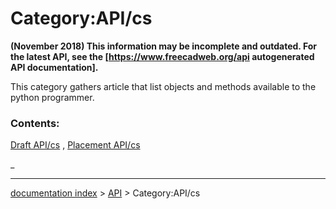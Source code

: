 # Category:API/cs
**(November 2018) This information may be incomplete and outdated. For the latest API, see the [https://www.freecadweb.org/api autogenerated API documentation].**

This category gathers article that list objects and methods available to the python programmer.

### Contents:

[Draft API/cs](Draft_API/cs.md) , [Placement API/cs](Placement_API/cs.md)

_

---
[documentation index](../README.md) > [API](Category_API.md) > Category:API/cs
